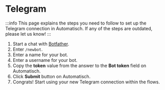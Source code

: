 # Telegram

:::info
This page explains the steps you need to follow to set up the Telegram
connection in Automatisch. If any of the steps are outdated, please let us know!
:::

1. Start a chat with [Botfather](https://telegram.me/BotFather).
1. Enter `/newbot`.
1. Enter a name for your bot.
1. Enter a username for your bot.
1. Copy the **token** value from the answer to the **Bot token** field on Automatisch.
1. Click **Submit** button on Automatisch.
1. Congrats! Start using your new Telegram connection within the flows.
